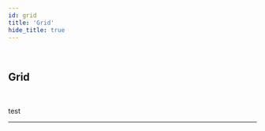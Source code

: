 ```yaml
---
id: grid
title: 'Grid'
hide_title: true
---
```


<br />

<div class="clearfix">
    <div class="column-left" style={{width: '7%'}}>
        <div class="grid"></div>
    </div>
    <div class="column-right" style={{width: '93%'}}>
        <h2 style={{color:'#B174E5',margin:'0'}}>Grid</h2>
    </div>
</div>



<br />

test 


---